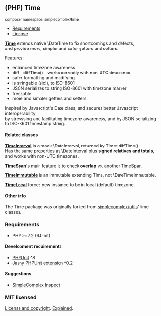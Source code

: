 ## (PHP) Time ##
<small>composer namespace: simplecomplex/**time**</small>

- [Requirements](#Requirements)
- [License](#MIT-licensed)

**[Time](src/Time.php)** extends native \DateTime to fix shortcomings and defects,  
and provide more, simpler and safer getters and setters.

Features:
 * enhanced timezone awareness
 * diff - diffTime() - works correctly with non-UTC timezones
 * safer formatting and modifying
 * is stringable (sic!), to ISO-8601
 * JSON serializes to string ISO-8601 with timezone marker
 * freezable
 * more and simpler getters and setters
 
Inspired by Javascript's Date class, and secures better Javascript interoperability  
by stresssing and facilitating timezone awareness, and by JSON serializing to ISO-8601 timestamp string.

#### Related classes ####

**[TimeInterval](src/TimeInterval.php)** is a mock \DateInterval, returned by Time::diffTime().  
Has the same properties as \DateInterval plus **signed relatives and totals**, and works with non-UTC timezones.

**[TimeSpan](src/TimeSpan.php)**'s main feature is to check **overlap** vs. another TimeSpan.

**[TimeImmutable](src/TimeImmutable.php)** is an immutable extending Time, not \DateTimeImmutable.

**[TimeLocal](src/TimeLocal.php)** forces new instance to be in local (default) timezone.


#### Other info ####

The Time package was originally forked from [simplecomplex/utils](https://github.com/simplecomplex/php-utils)' time classes.

### Requirements ###

- PHP >=7.2 (64-bit)

#### Development requirements ####
- [PHPUnit](https://github.com/sebastianbergmann/phpunit) ^8
- [Jasny PHPUnit extension](https://github.com/jasny/phpunit-extension) ^0.2

#### Suggestions ####
- [SimpleComplex Inspect](https://github.com/simplecomplex/inspect)

### MIT licensed ###

[License and copyright](https://github.com/simplecomplex/php-time/blob/master/LICENSE).
[Explained](https://tldrlegal.com/license/mit-license).
